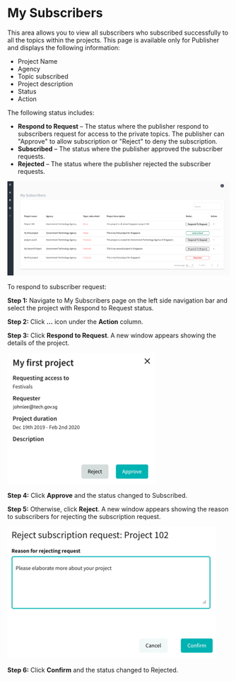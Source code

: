 
# My Subscribers #

This area allows you to view all subscribers who subscribed successfully to all the topics within the projects. This page is available only for Publisher and displays the following information:

- Project Name
- Agency
- Topic subscribed
- Project description
- Status
- Action

The following status includes:

- **Respond to Request** – The status where the publisher respond to subscribers request for access to the private topics. The publisher can "Approve" to allow subscription or "Reject" to deny the subscription. 
- **Subscribed** – The status where the publisher approved the subscriber requests.
- **Rejected** – The status where the publisher rejected the subscriber requests.

![Image not Available](/assets/Fig60.png)

To respond to subscriber request:

**Step 1:**	Navigate to My Subscribers page on the left side navigation bar and select the project with Respond to Request status.

**Step 2:**	Click **…** icon under the **Action** column.

**Step 3:**	Click **Respond to Request**. A new window appears showing the details of the project. 

![Image not Available](/assets/Fig61.png)

**Step 4:**	Click **Approve** and the status changed to Subscribed. 

**Step 5:**	Otherwise, click **Reject**. A new window appears showing the reason to subscribers for rejecting the subscription request.

![Image not Available](/assets/Fig62.png)

**Step 6:**	Click **Confirm** and the status changed to Rejected.
